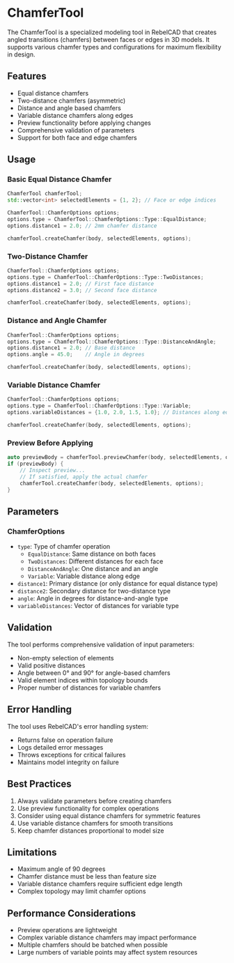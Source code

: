 # ChamferTool

The ChamferTool is a specialized modeling tool in RebelCAD that creates angled transitions (chamfers) between faces or edges in 3D models. It supports various chamfer types and configurations for maximum flexibility in design.

## Features

- Equal distance chamfers
- Two-distance chamfers (asymmetric)
- Distance and angle based chamfers
- Variable distance chamfers along edges
- Preview functionality before applying changes
- Comprehensive validation of parameters
- Support for both face and edge chamfers

## Usage

### Basic Equal Distance Chamfer

```cpp
ChamferTool chamferTool;
std::vector<int> selectedElements = {1, 2}; // Face or edge indices

ChamferTool::ChamferOptions options;
options.type = ChamferTool::ChamferOptions::Type::EqualDistance;
options.distance1 = 2.0; // 2mm chamfer distance

chamferTool.createChamfer(body, selectedElements, options);
```

### Two-Distance Chamfer

```cpp
ChamferTool::ChamferOptions options;
options.type = ChamferTool::ChamferOptions::Type::TwoDistances;
options.distance1 = 2.0; // First face distance
options.distance2 = 3.0; // Second face distance

chamferTool.createChamfer(body, selectedElements, options);
```

### Distance and Angle Chamfer

```cpp
ChamferTool::ChamferOptions options;
options.type = ChamferTool::ChamferOptions::Type::DistanceAndAngle;
options.distance1 = 2.0; // Base distance
options.angle = 45.0;    // Angle in degrees

chamferTool.createChamfer(body, selectedElements, options);
```

### Variable Distance Chamfer

```cpp
ChamferTool::ChamferOptions options;
options.type = ChamferTool::ChamferOptions::Type::Variable;
options.variableDistances = {1.0, 2.0, 1.5, 1.0}; // Distances along edge

chamferTool.createChamfer(body, selectedElements, options);
```

### Preview Before Applying

```cpp
auto previewBody = chamferTool.previewChamfer(body, selectedElements, options);
if (previewBody) {
    // Inspect preview...
    // If satisfied, apply the actual chamfer
    chamferTool.createChamfer(body, selectedElements, options);
}
```

## Parameters

### ChamferOptions

- `type`: Type of chamfer operation
  - `EqualDistance`: Same distance on both faces
  - `TwoDistances`: Different distances for each face
  - `DistanceAndAngle`: One distance and an angle
  - `Variable`: Variable distance along edge
- `distance1`: Primary distance (or only distance for equal distance type)
- `distance2`: Secondary distance for two-distance type
- `angle`: Angle in degrees for distance-and-angle type
- `variableDistances`: Vector of distances for variable type

## Validation

The tool performs comprehensive validation of input parameters:

- Non-empty selection of elements
- Valid positive distances
- Angle between 0° and 90° for angle-based chamfers
- Valid element indices within topology bounds
- Proper number of distances for variable chamfers

## Error Handling

The tool uses RebelCAD's error handling system:

- Returns false on operation failure
- Logs detailed error messages
- Throws exceptions for critical failures
- Maintains model integrity on failure

## Best Practices

1. Always validate parameters before creating chamfers
2. Use preview functionality for complex operations
3. Consider using equal distance chamfers for symmetric features
4. Use variable distance chamfers for smooth transitions
5. Keep chamfer distances proportional to model size

## Limitations

- Maximum angle of 90 degrees
- Chamfer distance must be less than feature size
- Variable distance chamfers require sufficient edge length
- Complex topology may limit chamfer options

## Performance Considerations

- Preview operations are lightweight
- Complex variable distance chamfers may impact performance
- Multiple chamfers should be batched when possible
- Large numbers of variable points may affect system resources
